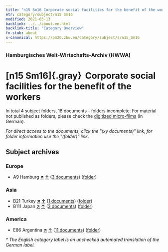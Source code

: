 ```yaml
---
title: "n15 Sm16 Corporate social facilities for the benefit of the workers"
etr: category/subject/n15 Sm16
modified: 2021-03-13
backlink: ../../about.en.html
backlink-title: "Category Overview"
fn-stub: about
x-canonical: https://pm20.zbw.eu/category/subject/s/n15_Sm16
---
```


### Hamburgisches Welt-Wirtschafts-Archiv (HWWA)
# [n15 Sm16]{.gray}&#8201; Corporate social facilities for the benefit of the workers&#160; 





In total 4 subject folders, 18 documents - folders incomplete.
For material not published as folders, please check the [digitized micro-films](/film/h1_sh.de.html) (in German).

_For direct access to the documents, click the "(xy documents)" link, for folder information use the "(folder)" link._

## Subject archives



### Europe

- A9 Hamburg [**&nearr;**](../../../geo/i/140905/about.en.html "Hamburg (all folders)") [**&uarr;**](../../../geo/about.en.html#A9 "Country category system") (<a href="https://pm20.zbw.eu/dfgview/sh/140905,145180" title="about: Hamburg : Corporate social facilities for the benefit of the workers" target="_blank">3 documents</a>) ([folder](../../../../folder/sh/1409xx/140905/1451xx/145180/about.en.html))

### Asia

- B21 Turkey [**&nearr;**](../../../geo/i/141111/about.en.html "Turkey (all folders)") [**&uarr;**](../../../geo/about.en.html#B21 "Country category system") (<a href="https://pm20.zbw.eu/dfgview/sh/141111,145180" title="about: Turkey : Corporate social facilities for the benefit of the workers" target="_blank">1 documents</a>) ([folder](../../../../folder/sh/1411xx/141111/1451xx/145180/about.en.html))
- B111 Japan [**&nearr;**](../../../geo/i/141272/about.en.html "Japan (all folders)") [**&uarr;**](../../../geo/about.en.html#B111 "Country category system") (<a href="https://pm20.zbw.eu/dfgview/sh/141272,145180" title="about: Japan : Corporate social facilities for the benefit of the workers" target="_blank">3 documents</a>) ([folder](../../../../folder/sh/1412xx/141272/1451xx/145180/about.en.html))

### America

- E86 Argentina [**&nearr;**](../../../geo/i/141692/about.en.html "Argentina (all folders)") [**&uarr;**](../../../geo/about.en.html#E86 "Country category system") (<a href="https://pm20.zbw.eu/dfgview/sh/141692,145180" title="about: Argentina : Corporate social facilities for the benefit of the workers" target="_blank">11 documents</a>) ([folder](../../../../folder/sh/1416xx/141692/1451xx/145180/about.en.html))


_* The English category label is an unchecked automated translation of the German label._


